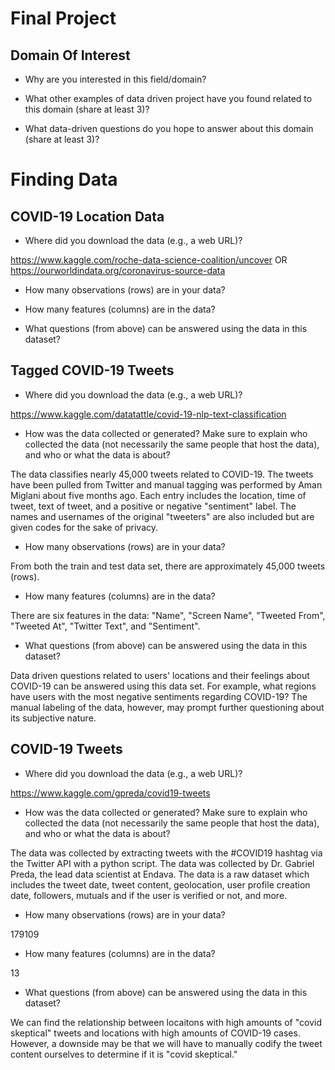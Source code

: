 # Final Project

## Domain Of Interest

- Why are you interested in this field/domain?

<!-- write here-->

- What other examples of data driven project have you found related to this domain (share at least 3)?

<!-- write here-->

- What data-driven questions do you hope to answer about this domain (share at least 3)?

<!-- write here-->

# Finding Data

## COVID-19 Location Data

- Where did you download the data (e.g., a web URL)?

https://www.kaggle.com/roche-data-science-coalition/uncover OR https://ourworldindata.org/coronavirus-source-data

<!-- unsure of which we want to use tbh. use whateveer one you want. or find your own. ->

How was the data collected or generated? Make sure to explain who collected the data (not necessarily the same people that host the data), and who or what the data is about?

<!-- write here-->

- How many observations (rows) are in your data?

<!-- write here-->

- How many features (columns) are in the data?

<!-- write here-->

- What questions (from above) can be answered using the data in this dataset?

<!-- write here-->

## Tagged COVID-19 Tweets

- Where did you download the data (e.g., a web URL)?

https://www.kaggle.com/datatattle/covid-19-nlp-text-classification

- How was the data collected or generated? Make sure to explain who collected the data (not necessarily the same people that host the data), and who or what the data is about?

The data classifies nearly 45,000 tweets related to COVID-19. The tweets have been pulled from Twitter and manual tagging was performed by Aman Miglani about five months ago. Each entry includes the location, time of tweet, text of tweet, and a positive or negative "sentiment" label. The names and usernames of the original "tweeters" are also included but are given codes for the sake of privacy.

- How many observations (rows) are in your data?

From both the train and test data set, there are approximately 45,000 tweets (rows).

- How many features (columns) are in the data?

There are six features in the data: "Name", "Screen Name", "Tweeted From", "Tweeted At", "Twitter Text", and "Sentiment".

- What questions (from above) can be answered using the data in this dataset?

Data driven questions related to users' locations and their feelings about COVID-19 can be answered using this data set. For example, what regions have users with the most negative sentiments regarding COVID-19? The manual labeling of the data, however, may prompt further questioning about its subjective nature.


## COVID-19 Tweets

- Where did you download the data (e.g., a web URL)?

https://www.kaggle.com/gpreda/covid19-tweets

- How was the data collected or generated? Make sure to explain who collected the data (not necessarily the same people that host the data), and who or what the data is about?

The data was collected by extracting tweets with the #COVID19 hashtag via the Twitter API with a python script. The data was collected by Dr. Gabriel Preda, the lead data scientist at Endava.
The data is a raw dataset which includes the tweet date, tweet content, geolocation, user profile creation date, followers, mutuals and if the user is verified or not, and more.

- How many observations (rows) are in your data?

179109

- How many features (columns) are in the data?

13

- What questions (from above) can be answered using the data in this dataset?

We can find the relationship between locaitons with high amounts of "covid skeptical" tweets and locations with high amounts of COVID-19 cases.
However, a downside may be that we will have to manually codify the tweet content ourselves to determine if it is "covid skeptical."
